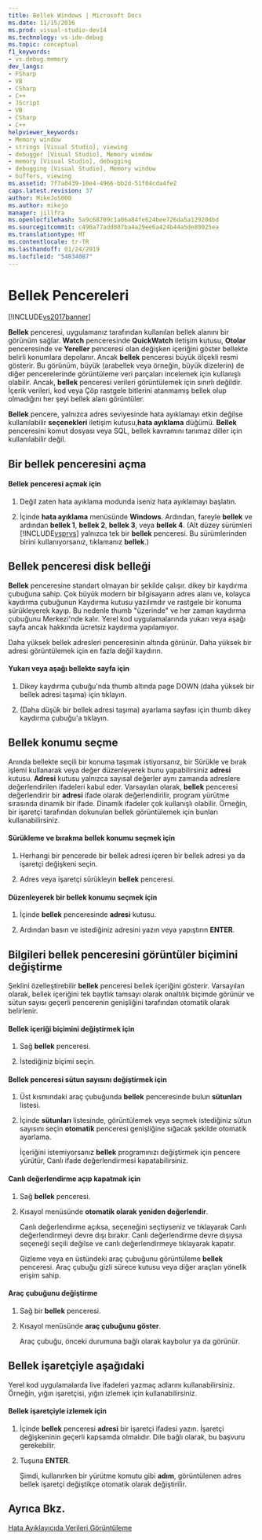 ```yaml
---
title: Bellek Windows | Microsoft Docs
ms.date: 11/15/2016
ms.prod: visual-studio-dev14
ms.technology: vs-ide-debug
ms.topic: conceptual
f1_keywords:
- vs.debug.memory
dev_langs:
- FSharp
- VB
- CSharp
- C++
- JScript
- VB
- CSharp
- C++
helpviewer_keywords:
- Memory window
- strings [Visual Studio], viewing
- debugger [Visual Studio], Memory window
- memory [Visual Studio], debugging
- debugging [Visual Studio], Memory window
- buffers, viewing
ms.assetid: 7f7a0439-10e4-4966-bb2d-51f04cda4fe2
caps.latest.revision: 37
author: MikeJo5000
ms.author: mikejo
manager: jillfra
ms.openlocfilehash: 5a9c68709c1a06a84fe624bee726da5a12920dbd
ms.sourcegitcommit: c496a77add807ba4a29ee6a424b44a5de89025ea
ms.translationtype: MT
ms.contentlocale: tr-TR
ms.lasthandoff: 01/24/2019
ms.locfileid: "54834087"
---
```

# <a name="memory-windows"></a>Bellek Pencereleri
[!INCLUDE[vs2017banner](../includes/vs2017banner.md)]

**Bellek** penceresi, uygulamanız tarafından kullanılan bellek alanını bir görünüm sağlar. **Watch** penceresinde **QuickWatch** iletişim kutusu, **Otolar** penceresinde ve **Yereller** penceresi olan değişken içeriğini göster bellekte belirli konumlara depolanır. Ancak **bellek** penceresi büyük ölçekli resmi gösterir. Bu görünüm, büyük (arabellek veya örneğin, büyük dizelerin) de diğer pencerelerinde görüntüleme veri parçaları incelemek için kullanışlı olabilir. Ancak, **bellek** penceresi verileri görüntülemek için sınırlı değildir. İçerik verileri, kod veya Çöp rastgele bitlerini atanmamış bellek olup olmadığını her şeyi bellek alanı görüntüler.  
  
 **Bellek** pencere, yalnızca adres seviyesinde hata ayıklamayı etkin değilse kullanılabilir **seçenekleri** iletişim kutusu,**hata ayıklama** düğümü. **Bellek** penceresini komut dosyası veya SQL, bellek kavramını tanımaz diller için kullanılabilir değil.  
  
## <a name="opening-a-memory-window"></a>Bir bellek penceresini açma  
  
#### <a name="to-open-a-memory-window"></a>Bellek penceresi açmak için  
  
1.  Değil zaten hata ayıklama modunda iseniz hata ayıklamayı başlatın.  
  
2.  İçinde **hata ayıklama** menüsünde **Windows**. Ardından, fareyle **bellek** ve ardından **bellek 1**, **bellek 2**, **bellek 3**, veya **bellek 4**. (Alt düzey sürümleri [!INCLUDE[vsprvs](../includes/vsprvs-md.md)] yalnızca tek bir **bellek** penceresi. Bu sürümlerinden birini kullanıyorsanız, tıklamanız **bellek**.)  
  
## <a name="paging-in-the-memory-window"></a>Bellek penceresi disk belleği  
 **Bellek** penceresine standart olmayan bir şekilde çalışır. dikey bir kaydırma çubuğuna sahip. Çok büyük modern bir bilgisayarın adres alanı ve, kolayca kaydırma çubuğunun Kaydırma kutusu yazılımdır ve rastgele bir konuma sürükleyerek kayıp. Bu nedenle thumb "üzerinde" ve her zaman kaydırma çubuğunu Merkezi'nde kalır. Yerel kod uygulamalarında yukarı veya aşağı sayfa ancak hakkında ücretsiz kaydırma yapılamıyor.  
  
 Daha yüksek bellek adresleri penceresinin altında görünür. Daha yüksek bir adresi görüntülemek için en fazla değil kaydırın.  
  
#### <a name="to-page-up-or-down-in-memory"></a>Yukarı veya aşağı bellekte sayfa için  
  
1.  Dikey kaydırma çubuğu'nda thumb altında page DOWN (daha yüksek bir bellek adresi taşıma) için tıklayın.  
  
2.  (Daha düşük bir bellek adresi taşıma) ayarlama sayfası için thumb dikey kaydırma çubuğu'a tıklayın.  
  
## <a name="selecting-a-memory-location"></a>Bellek konumu seçme  
 Anında bellekte seçili bir konuma taşımak istiyorsanız, bir Sürükle ve bırak işlemi kullanarak veya değer düzenleyerek bunu yapabilirsiniz **adresi** kutusu. **Adresi** kutusu yalnızca sayısal değerler aynı zamanda adreslere değerlendirilen ifadeleri kabul eder. Varsayılan olarak, **bellek** penceresi değerlendirir bir **adresi** ifade olarak değerlendirilir, program yürütme sırasında dinamik bir ifade. Dinamik ifadeler çok kullanışlı olabilir. Örneğin, bir işaretçi tarafından dokunulan bellek görüntülemek için bunları kullanabilirsiniz.  
  
#### <a name="to-select-a-memory-location-by-dragging-and-dropping"></a>Sürükleme ve bırakma bellek konumu seçmek için  
  
1.  Herhangi bir pencerede bir bellek adresi içeren bir bellek adresi ya da işaretçi değişkeni seçin.  
  
2.  Adres veya işaretçi sürükleyin **bellek** penceresi.  
  
#### <a name="to-select-a-memory-location-by-editing"></a>Düzenleyerek bir bellek konumu seçmek için  
  
1.  İçinde **bellek** penceresinde **adresi** kutusu.  
  
2.  Ardından basın ve istediğiniz adresini yazın veya yapıştırın **ENTER**.  
  
## <a name="changing-the-way-the-memory-window-displays-information"></a>Bilgileri bellek penceresini görüntüler biçimini değiştirme  
 Şeklini özelleştirebilir **bellek** penceresi bellek içeriğini gösterir. Varsayılan olarak, bellek içeriğini tek baytlık tamsayı olarak onaltılık biçimde görünür ve sütun sayısı geçerli pencerenin genişliğini tarafından otomatik olarak belirlenir.  
  
#### <a name="to-change-the-format-of-the-memory-contents"></a>Bellek içeriği biçimini değiştirmek için  
  
1.  Sağ **bellek** penceresi.  
  
2.  İstediğiniz biçimi seçin.  
  
#### <a name="to-change-the-number-of-columns-in-the-memory-window"></a>Bellek penceresi sütun sayısını değiştirmek için  
  
1. Üst kısmındaki araç çubuğunda **bellek** penceresinde bulun **sütunları** listesi.  
  
2. İçinde **sütunları** listesinde, görüntülemek veya seçmek istediğiniz sütun sayısını seçin **otomatik** penceresi genişliğine sığacak şekilde otomatik ayarlama.  
  
   İçeriğini istemiyorsanız **bellek** programınızı değiştirmek için pencere yürütür, Canlı ifade değerlendirmesi kapatabilirsiniz.  
  
#### <a name="to-toggle-live-evaluation"></a>Canlı değerlendirme açıp kapatmak için  
  
1. Sağ **bellek** penceresi.  
  
2. Kısayol menüsünde **otomatik olarak yeniden değerlendir**.  
  
    Canlı değerlendirme açıksa, seçeneğini seçtiyseniz ve tıklayarak Canlı değerlendirmeyi devre dışı bırakır. Canlı değerlendirme devre dışıysa seçeneği seçili değilse ve canlı değerlendirmeye tıklayarak kapatır.  
  
   Gizleme veya en üstündeki araç çubuğunu görüntüleme **bellek** penceresi. Araç çubuğu gizli sürece kutusu veya diğer araçları yönelik erişim sahip.  
  
#### <a name="to-toggle-the-toolbar"></a>Araç çubuğunu değiştirme  
  
1.  Sağ bir **bellek** penceresi.  
  
2.  Kısayol menüsünde **araç çubuğunu göster**.  
  
     Araç çubuğu, önceki durumuna bağlı olarak kaybolur ya da görünür.  
  
## <a name="following-a-pointer-through-memory"></a>Bellek işaretçiyle aşağıdaki  
 Yerel kod uygulamalarda live ifadeleri yazmaç adlarını kullanabilirsiniz. Örneğin, yığın işaretçisi, yığın izlemek için kullanabilirsiniz.  
  
#### <a name="to-follow-a-pointer-through-memory"></a>Bellek işaretçiyle izlemek için  
  
1.  İçinde **bellek** penceresi **adresi** bir işaretçi ifadesi yazın. İşaretçi değişkeninin geçerli kapsamda olmalıdır. Dile bağlı olarak, bu başvuru gerekebilir.  
  
2.  Tuşuna **ENTER**.  
  
     Şimdi, kullanırken bir yürütme komutu gibi **adım**, görüntülenen adres bellek işaretçi değiştikçe otomatik olarak değiştirilir.  
  
## <a name="see-also"></a>Ayrıca Bkz.  
 [Hata Ayıklayıcıda Verileri Görüntüleme](../debugger/viewing-data-in-the-debugger.md)
